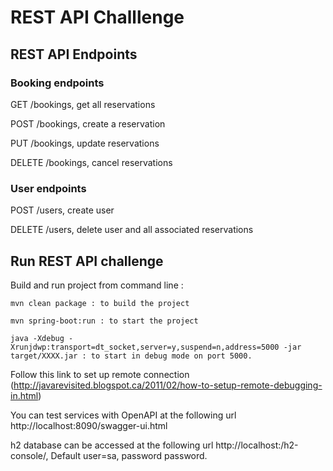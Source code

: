 # REST API Challlenge

## REST API Endpoints

### Booking endpoints

   GET /bookings, get all reservations
  
   POST /bookings, create a reservation
  
   PUT /bookings, update reservations
  
   DELETE /bookings, cancel reservations
  
### User endpoints
  
   POST /users, create user
  
   DELETE /users, delete user and all associated reservations
  

## Run REST API challenge 
  Build and run project from command line :
  
    mvn clean package : to build the project
    
    mvn spring-boot:run : to start the project 

    java -Xdebug -Xrunjdwp:transport=dt_socket,server=y,suspend=n,address=5000 -jar target/XXXX.jar : to start in debug mode on port 5000.
Follow this link to set up remote connection (http://javarevisited.blogspot.ca/2011/02/how-to-setup-remote-debugging-in.html)

You can test services with OpenAPI at the following url http://localhost:8090/swagger-ui.html

h2 database can be accessed at the following url http://localhost:/h2-console/, Default user=sa, password password.
